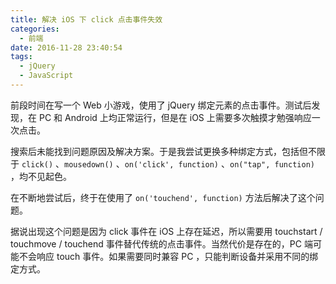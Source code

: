 ```yaml
---
title: 解决 iOS 下 click 点击事件失效
categories:
  - 前端
date: 2016-11-28 23:40:54
tags:
  - jQuery
  - JavaScript
---
```


前段时间在写一个 Web 小游戏，使用了 jQuery 绑定元素的点击事件。测试后发现，在 PC 和 Android 上均正常运行，但是在 iOS 上需要多次触摸才勉强响应一次点击。

<!-- more -->

搜索后未能找到问题原因及解决方案。于是我尝试更换多种绑定方式，包括但不限于 `click()` 、`mousedown()` 、`on('click', function)` 、`on("tap", function)` ，均不见起色。

在不断地尝试后，终于在使用了 `on('touchend', function)` 方法后解决了这个问题。

据说出现这个问题是因为 click 事件在 iOS 上存在延迟，所以需要用 touchstart / touchmove / touchend 事件替代传统的点击事件。当然代价是存在的，PC 端可能不会响应 touch 事件。如果需要同时兼容 PC ，只能判断设备并采用不同的绑定方式。